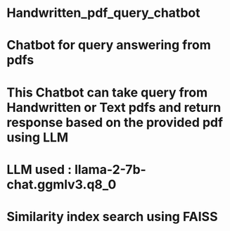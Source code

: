 # Handwritten_pdf_query_chatbot
# Chatbot for query answering from pdfs 
# This Chatbot can take query from Handwritten or Text pdfs and return response based on the provided pdf using LLM 
# LLM used : llama-2-7b-chat.ggmlv3.q8_0 
# Similarity index search using FAISS 
